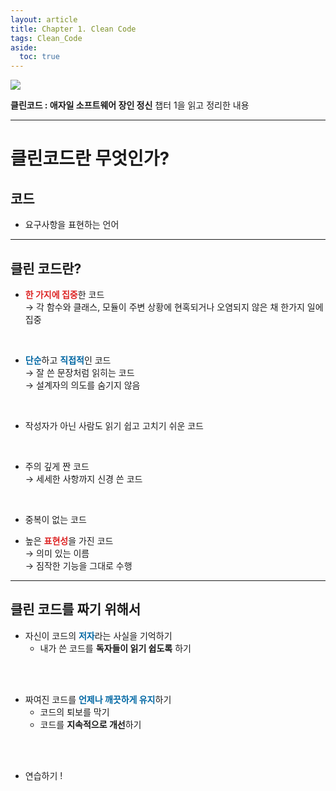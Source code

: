 ```yaml
---
layout: article
title: Chapter 1. Clean Code
tags: Clean_Code
aside:
  toc: true
---
```


<img class="image image--sm" src="https://user-images.githubusercontent.com/60612551/143687575-a40c2f77-3c60-4ab9-b7cf-09c7b53c2122.png"/>

**클린코드 : 애자일 소프트웨어 장인 정신** 챕터 1을 읽고 정리한 내용<br>


<!--more-->
___

# 클린코드란 무엇인가?

## 코드

- 요구사항을 표현하는 언어

---

## 클린 코드란?

- <span style="color:#DD2525">**한 가지에 집중**</span>한 코드<br>
   → 각 함수와 클래스, 모듈이 주변 상황에 현혹되거나 오염되지 않은 채 한가지 일에 집중
<br>
  
- <span style="color:#0067a3">**단순**</span>하고 <span style="color:#0067a3">**직접적**</span>인 코드<br>
  → 잘 쓴 문장처럼 읽히는 코드 <br>
  → 설계자의 의도를 숨기지 않음
<br>
  
- 작성자가 아닌 사람도 읽기 쉽고 고치기 쉬운 코드
<br>
  
- 주의 깊게 짠 코드<br>
  → 세세한 사항까지 신경 쓴 코드
<br>
  
- 중복이 없는 코드
  <br>
  
- 높은 <span style="color:#DD2525">**표현성**</span>을 가진 코드 <br>
  → 의미 있는 이름  <br>
  → 짐작한 기능을 그대로 수행
    
  

---

## 클린 코드를 짜기 위해서

- 자신이 코드의 <span style="color:#0067a3">**저자**</span>라는 사실을 기억하기<br>
  - 내가 쓴 코드를 **독자들이 읽기 쉽도록** 하기
 <br>
 <br>      

 

- 짜여진 코드를 <span style="color:#0067a3">**언제나 깨끗하게 유지**</span>하기<br>
    - 코드의 퇴보를 막기<br>
    - 코드를 **지속적으로 개선**하기
 <br>
 <br>

    

- 연습하기 !

<br>